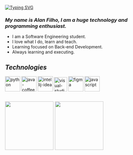 [![Typing SVG](https://readme-typing-svg.demolab.com?font=Fira+Code&weight=600&size=25&pause=1000&color=e4bf7a&random=false&width=435&height=40&lines=Hey+Guys!👋)](https://git.io/typing-svg)
### _My name is Alan Filho, I am a huge technology and programming enthusiast._
- I am a Software Engineering student.
- I love what I do, learn and teach.
- Learning focused on Back-end Development.
- Always learning and executing.

_<h2>Technologies</h2>_
<div>
  <img width="50" height="50" src="https://img.icons8.com/clouds/100/python.png" alt="python"/>
  <img width="50" height="50" src="https://img.icons8.com/dusk/64/java-coffee-cup-logo.png" alt="java-coffee-cup-logo"/>
  <img width="50" height="50" src="https://img.icons8.com/plasticine/100/intellij-idea.png" alt="intellij-idea"/>
  <img width="43" height="47" src="https://img.icons8.com/dusk/64/visual-studio-code-2019.png" alt="visual-studio-code-2019"/>
  <img width="50" height="50" src="https://img.icons8.com/clouds/100/figma.png" alt="figma"/>
  <img width="50" height="50" src="https://img.icons8.com/dusk/50/000000/javascript.png" alt="javascript"/>
  
</div>

<h2 align="left">
 <img height="160em" src="https://github-readme-stats.vercel.app/api?username=oalleeN&show_icons=true&theme=onedark&include_all_commits=true&count_private=true"/>
 <img height="160em" src="https://github-readme-stats.vercel.app/api/top-langs/?username=oalleeN&layout=compact&langs_count=6&theme=onedark"/>
</h2>
